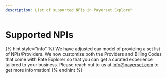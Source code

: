 ```yaml
---
description: List of supported NPIs in Payerset Explore™
---
```


# Supported NPIs

{% hint style="info" %}
We have adjusted our model of providing a set list of NPIs/Providers. We now customize both the Providers and Billing Codes that come with Rate Explorer so that you can get a curated experience tailored to your business. Please reach out to us at info@payerset.com to get more information!
{% endhint %}
